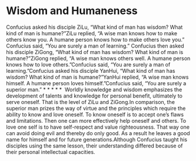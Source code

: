 # Wisdom and Humaneness

Confucius asked his disciple ZiLu, “What kind of man has wisdom? What kind of man is humane?”ZiLu replied, “A wise man knows how to make others know you. A humane person knows how to make others love you.”​Confucius said, “You are surely a man of learning.”      ​Confucius then asked his disciple ZiGong, “What kind of man has wisdom? What kind of man is humane?”ZiGong replied, “A wise man knows others well. A humane person knows how to love others.”Confucius said, “You are surely a man of learning.”Confucius asked his disciple YanHui, “What kind of man has wisdom? What kind of man is humane?”YanHui replied, “A wise man knows himself. A humane person loves himself.”Confucius said, “You are surely a superior man.” * * * * *  Worldly knowledge and wisdom emphasizes the development of talents and knowledge for personal benefit, ultimately to serve oneself. That is the level of ZiLu and ZiGong.In comparison, the superior man prizes the way of virtue and the principles which require the ability to know and love oneself. To know oneself is to accept one’s flaws and limitations. Then one can more effectively help oneself and others. To love one self is to have self-respect and value righteousness. That way one can avoid doing evil and thereby do only good. As a result he leaves a good name for himself and for future generations.​Although Confucius taught his disciples using the same lesson, their understanding differed because of their personal intellectual capacities.